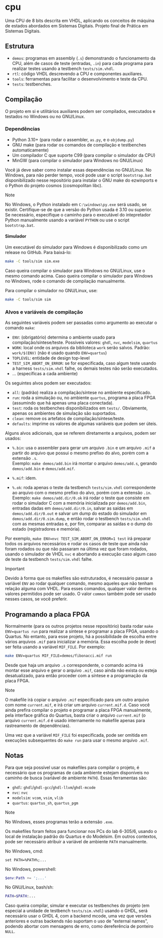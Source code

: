 cpu
===

Uma CPU de 8 bits descrita em VHDL, aplicando os conceitos de máquina de estados
abordados em Sistemas Digitais. Projeto final de Prática em Sistemas Digitais. 

## Estrutura

 - `demos`: programas em assembly (`.s`) demonstrando o funcionamento da CPU,
 além de casos de teste (entradas, `.in`) para cada programa para realizar testes
 usando a testbench `tests/sim.vhdl`.
 - `rtl`: código VHDL descrevendo a CPU e componentes auxiliares.
 - `tools`: ferramentas para facilitar o desenvolvimento e teste da CPU.
 - `tests`: testbenches.

## Compilação

O projeto em si e utilitários auxiliares podem ser compilados, executados e 
testados no Windows ou no GNU/Linux.

### Dependências

 - Python 3.10+ (para rodar o assembler, `as.py`, e o `objdump.py`)
 - GNU make (para rodar os comandos de compilação e testbenches automaticamente)
 - Um compilador C que suporte C99 (para compilar o simulador da CPU)
 - MinGW (para compilar o simulador para Windows no GNU/Linux)

Você já deve saber como instalar essas dependências no GNU/Linux. No Windows, para
não perder tempo, você pode usar o script `bootstrap.bat` disponibilizado nesse
repositório para instalar o GNU make do ezwinports e o Python do projeto cosmos
(cosmopolitan libc).

> [!NOTE]
> No Windows, o Python instalado em `C:\windows\py.exe` será usado, se existir.
> Certifique-se de que a versão do Python usada é 3.10 ou superior. Se necessário,
> especifique o caminho para o executável do intepretador Python manualmente usando
> a variável `PYTHON` ou use o script `bootstrap.bat`.

#### Simulador

Um executável do simulador para Windows é disponibilizado como um release no GitHub. 
Para baixá-lo:

```sh
make -C tools/sim sim.exe
```

Caso queira compilar o simulador para Windows no GNU/Linux, use o mesmo comando acima.
Caso queira compilar o simulador para Windows no Windows, rode o comando de compilação manualmente.

Para compilar o simulador no GNU/Linux, use:

```sh
make -C tools/sim sim
```

### Alvos e variáveis de compilação

As seguintes variáveis podem ser passadas como argumento ao executar o comando `make`:

 - `ENV`: (obrigatório) determina o ambiente usado para compilação/síntese/teste.
 Possíveis valores: `ghdl`, `nvc`, `modelsim`, `quartus`
 - `WORK`: local onde os arquivos da biblioteca `work` serão salvos.
 Padrão: `work/$(ENV)` (não é usado quando `ENV=quartus`)
 - `TOPLEVEL`: entidade de design top-level
 - `TEST_SIM_ABORT_ON_ERROR`: se for especificada, caso algum teste usando a harness
 `tests/sim.vhdl` falhe, os demais testes não serão executados.
 - ... (específicas a cada ambiente)

Os seguintes alvos podem ser executados:

 - `all`: (padrão) realiza a compilação/síntese no ambiente especificado.
 - `run`: roda a simulação ou, no ambiente `quartus`, programa a placa FPGA 
 (assumindo que há apenas uma placa conectada).
 - `test`: roda os testbenches disponibilizados em `tests/`. Obviamente,
 apenas os ambientes de simulação são suportados.
 - `clean`: remove os artefatos de compilação/síntese/teste.
 - `defaults`: imprime os valores de algumas variáveis que podem ser úteis.

Alguns alvos adicionais, que se referem diretamente a arquivos, podem ser usados:

 - `%.bin`: usa o assembler para gerar um arquivo `.bin` e um arquivo `.mif` 
 a partir do arquivo que possui o mesmo prefixo do alvo, porém com a extensão `.s`.  
 Exemplo: `make demos/add.bin` irá montar o arquivo `demos/add.s`, gerando
 `demos/add.bin` e `demos/add.mif`.

 - `%.mif`: idem.

 - `%.ok`: roda apenas o teste da testbench `tests/sim.vhdl` correspondente ao arquivo
 com o mesmo prefixo do alvo, porém com a extensão `.in`.  
 Exemplo: `make demos/add.dir/0.ok` irá rodar o teste que consiste em rodar o simulador
 C com a memória inicializada por `demos/add.bin`, entradas dadas em `demos/add.dir/0.in`,
 salvar as saídas em `demos/add.dir/0.out` e salvar um dump do estado do simulador em
 `demos/add.dir/0.sim.dump`, e então rodar o testbench `tests/sim.vhdl` com as mesmas
 entradas e, por fim, comparar as saídas e o dump do estado (registradores e memória).

Por exemplo, `make ENV=nvc TEST_SIM_ABORT_ON_ERROR=1 test` irá preparar todos os arquivos
necessários e rodar os casos de teste que ainda não foram rodados ou que não passaram na
última vez que foram rodados, usando o simulador de VHDL `nvc` e abortando a execução caso
algum caso de teste da testbench `tests/sim.vhdl` falhe.

> [!IMPORTANT]
> Devido à forma que os makefiles são estruturados, é necessário passar a variável `ENV`
> ao rodar qualquer comando, mesmo aqueles que não tenham relação alguma com VHDL. Para
> esses comandos, qualquer valor dentre os valores permitidos pode ser usado. O valor
> `common` também pode ser usado nesses casos, se você preferir.

## Programando a placa FPGA

Normalmente (para os outros projetos nesse repositório) basta rodar `make ENV=quartus run`
para realizar a síntese e programar a placa FPGA, usando o Quartus. No entanto, para esse
projeto, há a possibilidade de escolha entre vários arquivos `.mif` para inicializar a
memória. Essa escolha pode (e deve) ser feita usando a variável `MIF_FILE`. Por exemplo:

```sh
make ENV=quartus MIF_FILE=demos/fibonacci.mif run
```

Desde que haja um arquivo `.s` correspondente, o comando acima irá montar esse arquivo e
gerar o arquivo `.mif`, caso ainda não exista ou esteja desatualizado, para então proceder
com a síntese e a programação da placa FPGA.

> [!NOTE]
> O makefile irá copiar o arquivo `.mif` especificado para um outro arquivo com nome
> `current.mif`, e irá criar um arquivo `current.mif.d`. Caso você ainda prefira compilar 
> o projeto e programar a placa FPGA manualmente, pela interface gráfica do Quartus, basta 
> criar o arquivo `current.mif` (o arquivo `current.mif.d` é usado internamente no
> makefile apenas para rastreamento de dependências).

Uma vez que a variável `MIF_FILE` foi especificada, pode ser omitida em execuções 
subsequentes do `make run` para usar o mesmo arquivo `.mif`.

## Notas

Para que seja possível usar os makefiles para compilar o projeto, é necessário
que os programas de cada ambiente estejam disponíveis no caminho de busca 
(variável de ambiente `PATH`). Essas ferramentas são:

 - `ghdl`: `ghdl`/`ghdl-gcc`/`ghdl-llvm`/`ghdl-mcode`
 - `nvc`: `nvc`
 - `modelsim`: `vcom`, `vsim`, `vlib`
 - `quartus`: `quartus_sh`, `quartus_pgm`

> [!NOTE]
> No Windows, esses programas terão a extensão `.exe`.

Os makefiles foram feitos para funcionar nos PCs do lab 6-305/6, usando o local
de instalação padrão do Quartus e do Modelsim. Em outros contextos, pode ser
necessário atribuir a variável de ambiente `PATH` manualmente.

No Windows, cmd:

```
set PATH=%PATH%;...
```

No Windows, powershell:

```powershell
$env:Path += ';...'
```

No GNU/Linux, bash/sh:

```sh
PATH=$PATH:...
```

Caso queira compilar, simular e executar os testbenches do projeto (em especial 
a unidade de testbench `tests/sim.vhdl`) usando o GHDL, será necessário usar o
GHDL 4, com a backend mcode, uma vez que versões anteriores e outras backends 
não suportam o uso de "external names", podendo abortar com mensagens de erro, 
como dereferência de ponteiro `NULL`.
